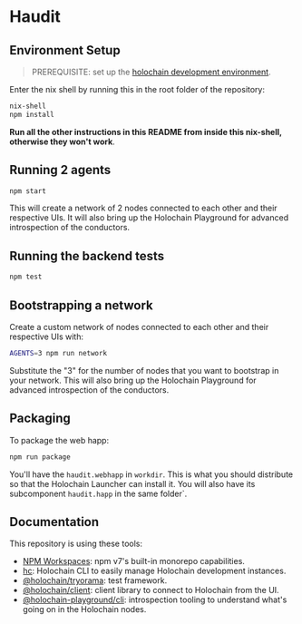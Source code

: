 # Haudit

## Environment Setup

> PREREQUISITE: set up the [holochain development environment](https://developer.holochain.org/docs/install/).

Enter the nix shell by running this in the root folder of the repository: 

```bash
nix-shell
npm install
```

**Run all the other instructions in this README from inside this nix-shell, otherwise they won't work**.

## Running 2 agents
 
```bash
npm start
```

This will create a network of 2 nodes connected to each other and their respective UIs.
It will also bring up the Holochain Playground for advanced introspection of the conductors.

## Running the backend tests

```bash
npm test
```

## Bootstrapping a network

Create a custom network of nodes connected to each other and their respective UIs with:

```bash
AGENTS=3 npm run network
```

Substitute the "3" for the number of nodes that you want to bootstrap in your network.
This will also bring up the Holochain Playground for advanced introspection of the conductors.

## Packaging

To package the web happ:
``` bash
npm run package
```

You'll have the `haudit.webhapp` in `workdir`. This is what you should distribute so that the Holochain Launcher can install it.
You will also have its subcomponent `haudit.happ` in the same folder`.

## Documentation

This repository is using these tools:
- [NPM Workspaces](https://docs.npmjs.com/cli/v7/using-npm/workspaces/): npm v7's built-in monorepo capabilities.
- [hc](https://github.com/holochain/holochain/tree/develop/crates/hc): Holochain CLI to easily manage Holochain development instances.
- [@holochain/tryorama](https://www.npmjs.com/package/@holochain/tryorama): test framework.
- [@holochain/client](https://www.npmjs.com/package/@holochain/client): client library to connect to Holochain from the UI.
- [@holochain-playground/cli](https://www.npmjs.com/package/@holochain-playground/cli): introspection tooling to understand what's going on in the Holochain nodes.
